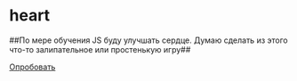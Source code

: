 # heart

##По мере обучения JS буду улучшать сердце. Думаю сделать из этого что-то залипательное или простенькую игру##

[Опробовать](https://pixelcarnival.github.io/heart/)
